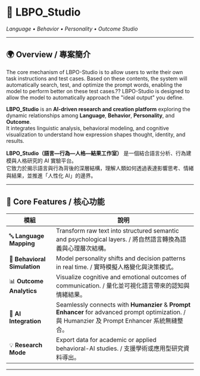 # 🧠 LBPO_Studio  
*Language • Behavior • Personality • Outcome Studio*

---

## 🌍 Overview / 專案簡介
The core mechanism of LBPO-Studio is to allow users to write their own task instructions and test cases. Based on these contents, the system will automatically search, test, and optimize the prompt words, enabling the model to perform better on these test cases.?? LBPO-Studio is designed to allow the model to automatically approach the "ideal output" you define.

**LBPO_Studio** is an **AI-driven research and creation platform** exploring the dynamic relationships among **Language**, **Behavior**, **Personality**, and **Outcome**.  
It integrates linguistic analysis, behavioral modeling, and cognitive visualization to understand how expression shapes thought, identity, and results.

**LBPO_Studio（語言—行為—人格—結果工作室）** 是一個結合語言分析、行為建模與人格研究的 AI 實驗平台。  
它致力於揭示語言與行為背後的深層結構，理解人類如何透過表達影響思考、情緒與結果，並推進「人性化 AI」的邊界。

---

## 🚀 Core Features / 核心功能

| 模組 | 說明 |
|------|------|
| 🔤 **Language Mapping** | Transform raw text into structured semantic and psychological layers. / 將自然語言轉換為語義與心理層次結構。 |
| 🧩 **Behavioral Simulation** | Model personality shifts and decision patterns in real time. / 實時模擬人格變化與決策模式。 |
| 📊 **Outcome Analytics** | Visualize cognitive and emotional outcomes of communication. / 量化並可視化語言帶來的認知與情緒結果。 |
| 🤖 **AI Integration** | Seamlessly connects with **Humanzier** & **Prompt Enhancer** for advanced prompt optimization. / 與 Humanzier 及 Prompt Enhancer 系統無縫整合。 |
| 💡 **Research Mode** | Export data for academic or applied behavioral-AI studies. / 支援學術或應用型研究資料導出。 |

---

